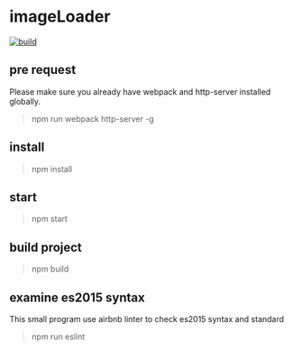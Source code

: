 # imageLoader

[![build](https://travis-ci.org/yancey1204/imageLoader.svg?branch=master)](https://travis-ci.org/yancey1204/imageLoader)


## pre request
Please make sure you already have webpack and http-server installed globally.
> npm run webpack http-server -g

## install
> npm install

## start
> npm start

## build project
> npm build

## examine es2015 syntax
This small program use airbnb linter to check es2015 syntax and standard
> npm run eslint
